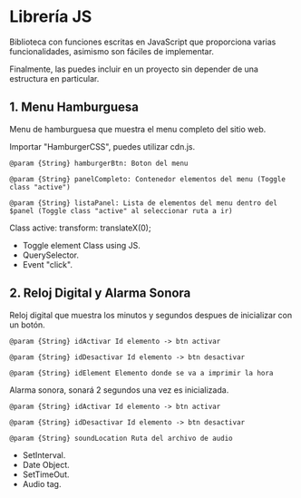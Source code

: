# Librería JS

Biblioteca con funciones escritas en JavaScript que proporciona varias funcionalidades, asimismo son fáciles de implementar.

Finalmente, las puedes incluir en un proyecto sin depender de una estructura en particular.

## 1. Menu Hamburguesa 

Menu de hamburguesa que muestra el menu completo del sitio web.

Importar "HamburgerCSS", puedes utilizar cdn.js.

`@param {String} hamburgerBtn: Boton del menu`

`@param {String} panelCompleto: Contenedor elementos del menu (Toggle class "active")`

`@param {String} listaPanel: Lista de elementos del menu dentro del $panel (Toggle class "active" al seleccionar ruta a ir)`

Class active: transform: translateX(0);

- Toggle element Class using JS.
- QuerySelector.
- Event "click".

## 2. Reloj Digital y Alarma Sonora

Reloj digital que muestra los minutos y segundos despues de inicializar con un botón. 

`@param {String} idActivar Id elemento -> btn activar`

`@param {String} idDesactivar Id elemento -> btn desactivar`

`@param {String} idElement Elemento donde se va a imprimir la hora`

Alarma sonora, sonará 2 segundos una vez es inicializada.

`@param {String} idActivar Id elemento -> btn activar`

`@param {String} idDesactivar Id elemento -> btn desactivar`

`@param {String} soundLocation Ruta del archivo de audio`

- SetInterval.
- Date Object.
- SetTimeOut.
- Audio tag.